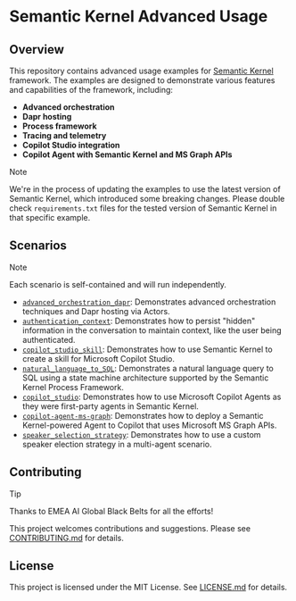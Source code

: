 # Semantic Kernel Advanced Usage

## Overview

This repository contains advanced usage examples for [Semantic Kernel](https://github.com/microsoft/semantic-kernel) framework. The examples are designed to demonstrate various features and capabilities of the framework, including:

- **Advanced orchestration**
- **Dapr hosting**
- **Process framework**
- **Tracing and telemetry**
- **Copilot Studio integration**
- **Copilot Agent with Semantic Kernel and MS Graph APIs**

> [!NOTE]
> We're in the process of updating the examples to use the latest version of Semantic Kernel, which introduced some breaking changes.
> Please double check `requirements.txt` files for the tested version of Semantic Kernel in that specific example.

## Scenarios

> [!NOTE]
> Each scenario is self-contained and will run independently.

- [`advanced_orchestration_dapr`](/templates/advanced_orchestration_dapr/README.md): Demonstrates advanced orchestration techniques and Dapr hosting via Actors.
- [`authentication_context`](/templates/authentication_context/README.md): Demonstrates how to persist "hidden" information in the conversation to maintain context, like the user being authenticated.
- [`copilot_studio_skill`](/templates/copilot_studio_skill/README.md): Demonstrates how to use Semantic Kernel to create a skill for Microsoft Copilot Studio.
- [`natural_language_to_SQL`](/templates/natural_language_to_SQL/README.md): Demonstrates a natural language query to SQL using a state machine architecture supported by the Semantic Kernel Process Framework.
- [`copilot_studio`](/templates/copilot_studio/README.md): Demonstrates how to use Microsoft Copilot Agents as they were first-party agents in Semantic Kernel.
- [`copilot-agent-ms-graph`](/templates/copilot-agent-ms-graph/README.md): Demonstrates how to deploy a Semantic Kernel-powered Agent to Copilot that uses Microsoft MS Graph APIs.
- [`speaker_selection_strategy`](/templates/speaker_selection_strategy/README.md): Demonstrates how to use a custom speaker election strategy in a multi-agent scenario.

## Contributing

> [!TIP]
> Thanks to EMEA AI Global Black Belts for all the efforts!

This project welcomes contributions and suggestions. Please see [CONTRIBUTING.md](CONTRIBUTING.md) for details.

## License

This project is licensed under the MIT License. See [LICENSE.md](LICENSE.md) for details.
